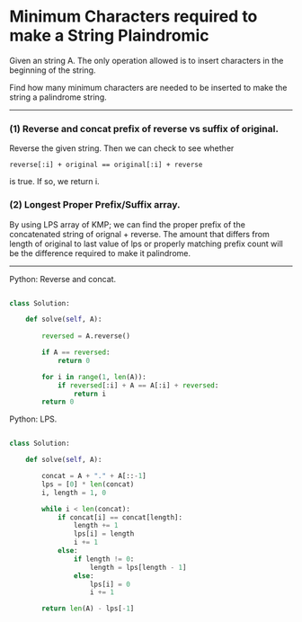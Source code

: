 # Minimum Characters required to make a String Plaindromic

Given an string A. The only operation allowed is to insert characters in the
beginning of the string.

Find how many minimum characters are needed to be inserted to make the string
a palindrome string.

---

### (1) Reverse and concat prefix of reverse vs suffix of original.

Reverse the given string. Then we can check to see whether

    reverse[:i] + original == original[:i] + reverse

is true. If so, we return i.

### (2) Longest Proper Prefix/Suffix array.

By using LPS array of KMP; we can find the proper prefix of the concatenated
string of orignal + reverse. The amount that differs from length of original to
last value of lps or properly matching prefix count will be the difference
required to make it palindrome.

---

Python: Reverse and concat.

```python

class Solution:

    def solve(self, A):
        
        reversed = A.reverse()

        if A == reversed:
            return 0

        for i in range(1, len(A)):
            if reversed[:i] + A == A[:i] + reversed:
                return i
        return 0

```

Python: LPS.

```python

class Solution:

    def solve(self, A):

        concat = A + "." + A[::-1]
        lps = [0] * len(concat)
        i, length = 1, 0

        while i < len(concat):
            if concat[i] == concat[length]:
                length += 1
                lps[i] = length
                i += 1
            else:
                if length != 0:
                    length = lps[length - 1]
                else:
                    lps[i] = 0
                    i += 1

        return len(A) - lps[-1]

```
